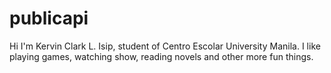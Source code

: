 # publicapi

Hi I'm Kervin Clark L. Isip, student of Centro Escolar University Manila. I like playing games, watching show, reading novels and other more fun things.
